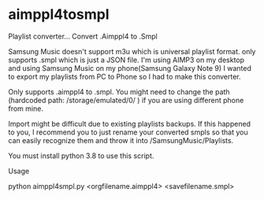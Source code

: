 # aimppl4tosmpl
Playlist converter... Convert .Aimppl4 to .Smpl

Samsung Music doesn't support m3u which is universal playlist format. only supports .smpl which is just a JSON file.
I'm using AIMP3 on my desktop and using Samsung Music on my phone(Samsung Galaxy Note 9)
I wanted to export my playlists from PC to Phone so I had to make this converter.

Only supports .aimppl4 to .smpl.
You might need to change the path (hardcoded path: /storage/emulated/0/ ) if you are using different phone from mine.

Import might be difficult due to existing playlists backups. If this happened to you, I recommend you to just rename your converted smpls so that you can easily recognize them and throw it into /SamsungMusic/Playlists.

You must install python 3.8 to use this script.

Usage

python aimppl4smpl.py <orgfilename.aimppl4> <savefilename.smpl>
